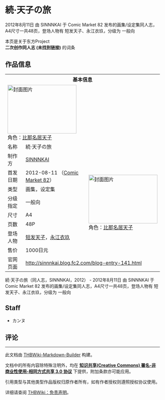 # 続·天子の旅

<!-- source html: G:\repos\THBWiki-Markdown-Builder\THBWikiMarkdown\Temp\main\e\e4\ns0%3A%E7%B6%9A%C2%B7%E5%A4%A9%E5%AD%90%E3%81%AE%E6%97%85.html -->

2012年8月11日 由 SINNNKAI 于 Comic Market 82 发布的画集/设定集同人志，A4尺寸一共48页，登场人物有 短发天子、永江衣玖，分级为 一般向

本页是关于东方Project  
 **二次创作同人志 (未找到链接)** 的词条

## 作品信息

<table><tbody><tr><th colspan="3">基本信息</th></tr><tr><td class="cover-artwork-mobile" colspan="2"><a href="./文件-続·天子の旅封面.jpg.md" class="image" title="封面图片"><img alt="封面图片" src="https://upload.thwiki.cc/thumb/a/ac/%E7%B6%9A%C2%B7%E5%A4%A9%E5%AD%90%E3%81%AE%E6%97%85%E5%B0%81%E9%9D%A2.jpg/224px-%E7%B6%9A%C2%B7%E5%A4%A9%E5%AD%90%E3%81%AE%E6%97%85%E5%B0%81%E9%9D%A2.jpg" decoding="async" loading="lazy" width="224" height="158" srcset="https://upload.thwiki.cc/thumb/a/ac/%E7%B6%9A%C2%B7%E5%A4%A9%E5%AD%90%E3%81%AE%E6%97%85%E5%B0%81%E9%9D%A2.jpg/336px-%E7%B6%9A%C2%B7%E5%A4%A9%E5%AD%90%E3%81%AE%E6%97%85%E5%B0%81%E9%9D%A2.jpg 1.5x, https://upload.thwiki.cc/thumb/a/ac/%E7%B6%9A%C2%B7%E5%A4%A9%E5%AD%90%E3%81%AE%E6%97%85%E5%B0%81%E9%9D%A2.jpg/448px-%E7%B6%9A%C2%B7%E5%A4%A9%E5%AD%90%E3%81%AE%E6%97%85%E5%B0%81%E9%9D%A2.jpg 2x" data-file-width="560" data-file-height="394"></a><div class="cover-char">角色：<a href="./比那名居天子.md" title="比那名居天子">比那名居天子</a></div></td>
</tr><tr><td class="label">名称</td><td colspan="2"> 続·天子の旅 </td></tr><tr><td class="label">制作方</td><td><a href="./SINNNKAI.md" title="SINNNKAI">SINNNKAI</a></td><td class="cover-artwork" rowspan="8" style="min-width:224px;"><a href="./文件-続·天子の旅封面.jpg.md" class="image" title="封面图片"><img alt="封面图片" src="https://upload.thwiki.cc/thumb/a/ac/%E7%B6%9A%C2%B7%E5%A4%A9%E5%AD%90%E3%81%AE%E6%97%85%E5%B0%81%E9%9D%A2.jpg/224px-%E7%B6%9A%C2%B7%E5%A4%A9%E5%AD%90%E3%81%AE%E6%97%85%E5%B0%81%E9%9D%A2.jpg" decoding="async" loading="lazy" width="224" height="158" srcset="https://upload.thwiki.cc/thumb/a/ac/%E7%B6%9A%C2%B7%E5%A4%A9%E5%AD%90%E3%81%AE%E6%97%85%E5%B0%81%E9%9D%A2.jpg/336px-%E7%B6%9A%C2%B7%E5%A4%A9%E5%AD%90%E3%81%AE%E6%97%85%E5%B0%81%E9%9D%A2.jpg 1.5x, https://upload.thwiki.cc/thumb/a/ac/%E7%B6%9A%C2%B7%E5%A4%A9%E5%AD%90%E3%81%AE%E6%97%85%E5%B0%81%E9%9D%A2.jpg/448px-%E7%B6%9A%C2%B7%E5%A4%A9%E5%AD%90%E3%81%AE%E6%97%85%E5%B0%81%E9%9D%A2.jpg 2x" data-file-width="560" data-file-height="394"></a><div class="cover-char">角色：<a href="./比那名居天子.md" title="比那名居天子">比那名居天子</a></div></td>
</tr><tr><td class="label">首发日期</td><td>2012-08-11&#160;（<a href="/展会作品列表?e=Comic+Market%2382">Comic Market 82</a>）</td></tr><tr><td class="label">类型</td><td>画集，设定集</td></tr><tr><td class="label">分级指定</td><td>一般向</td></tr><tr><td class="label">尺寸</td><td>A4</td></tr><tr><td class="label">页数</td><td>48P</td></tr><tr><td class="label">登场人物</td><td><a href="/index.php?title=%E7%9F%AD%E5%8F%91%E5%A4%A9%E5%AD%90&amp;action=edit&amp;redlink=1" class="new" title="短发天子（页面不存在）">短发天子</a>，<a href="./永江衣玖.md" title="永江衣玖">永江衣玖</a></td></tr><tr><td class="label">售价</td><td>1000日元</td></tr>
<tr><td class="label">官网页面</td><td colspan="2"><a rel="nofollow" class="external free" href="http://sinnnkai.blog.fc2.com/blog-entry-141.html">http://sinnnkai.blog.fc2.com/blog-entry-141.html</a></td></tr></tbody></table>

続·天子の旅（同人志，SINNNKAI，2012） - 2012年8月11日 由 SINNNKAI 于 Comic Market 82 发布的画集/设定集同人志，A4尺寸一共48页，登场人物有 短发天子、永江衣玖，分级为 一般向

## Staff
- カンヌ


## 评论




---

此文档由 [THBWiki-Markdown-Builder](https://github.com/Delsin-Yu/THBWiki-Markdown-Builder) 构建。

文档中的所有内容除特殊注明外，均在 [**知识共享(Creative Commons) 署名-非商业性使用-相同方式共享 3.0 协议**](https://creativecommons.org/licenses/by-sa/3.0/deed.zh-hans) 下提供，附加条款亦可能应用。

引用类型与其他类型作品版权归原作者所有，如有作者授权则遵照授权协议使用。

详细请查阅 [THBWiki：免责声明](https://thbwiki.cc/THBWiki:%E5%85%8D%E8%B4%A3%E5%A3%B0%E6%98%8E)。

